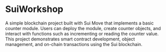 # SuiWorkshop

A simple blockchain project built with Sui Move that implements a basic counter module. Users can deploy the module, create counter objects, and interact with functions such as incrementing or reading the counter value. This project demonstrates smart contract development, object management, and on-chain transactions using the Sui blockchain.
